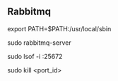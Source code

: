 Rabbitmq
--------

export PATH=$PATH:/usr/local/sbin

sudo rabbitmq-server

sudo lsof -i :25672

sudo kill <port_id>


<!-- Removed #️⃣ in the 🧰.py  -->